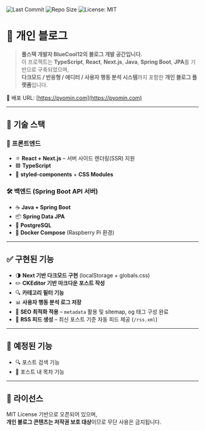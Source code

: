 ![Last Commit](https://img.shields.io/github/last-commit/BlueCool12/blue)
![Repo Size](https://img.shields.io/github/repo-size/BlueCool12/blue)
![License: MIT](https://img.shields.io/github/license/BlueCool12/blue)

# 📝 개인 블로그

> **풀스택 개발자 BlueCool12의 블로그 개발 공간입니다.**  
> 이 프로젝트는 **TypeScript**, **React**, **Next.js**, **Java**, **Spring Boot**, **JPA**를 기반으로 구축되었으며,  
> **다크모드 / 반응형 / 에디터 / 사용자 행동 분석 시스템**까지 포함한 **개인 블로그 플랫폼**입니다.

🔗 배포 URL: [https://pyomin.com](https://pyomin.com)

---

## 🔧 기술 스택

### 🧩 프론트엔드
- ⚛️ **React + Next.js** – 서버 사이드 렌더링(SSR) 지원
- 🟦 **TypeScript**
- 💅 **styled-components** + **CSS Modules**

### 🛠 백엔드 (Spring Boot API 서버)
- ☕ **Java + Spring Boot**
- 📦 **Spring Data JPA**
- 🐘 **PostgreSQL**
- 🐳 **Docker Compose** (Raspberry Pi 환경)

---

## ✅ 구현된 기능

- 🌗 **Next 기반 다크모드 구현** (localStorage + globals.css)
- ✏️ **CKEditor 기반 마크다운 포스트 작성**
- 🔍 **카테고리 필터 기능**
- 📊 **사용자 행동 분석 로그 저장**
- 🧠 **SEO 최적화 적용** – `metadata` 활용 및 sitemap, og 태그 구성 완료
- 📰 **RSS 피드 생성** – 최신 포스트 기준 자동 피드 제공 (`/rss.xml`)

---

## 🚧 예정된 기능

- 🔍 포스트 검색 기능
- 🧾 포스트 내 목차 기능

---

## 💬 라이선스

MIT License 기반으로 오픈되어 있으며,  
**개인 블로그 콘텐츠는 저작권 보호 대상**이므로 무단 사용은 금지됩니다.
